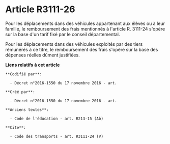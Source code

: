 # Article R3111-26

Pour les déplacements dans des véhicules appartenant aux élèves ou à leur famille, le remboursement des frais mentionnés à
l'article R. 3111-24 s'opère sur la base d'un tarif fixé par le conseil départemental. 

Pour les déplacements dans des véhicules exploités par des tiers rémunérés à ce titre, le remboursement des frais s'opère sur
la base des dépenses réelles dûment justifiées.

**Liens relatifs à cet article**

	**Codifié par**:

	  - Décret n°2016-1550 du 17 novembre 2016 - art.

	**Créé par**:

	  - Décret n°2016-1550 du 17 novembre 2016 - art.

	**Anciens textes**:

	  - Code de l'éducation - art. R213-15 (Ab)

	**Cite**:

	  - Code des transports - art. R3111-24 (V)
